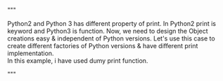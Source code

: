 
"""

Python2 and Python 3 has different property of print.  In Python2 print is keyword and Python3 is function. 
Now, we need to design the Object creations easy & independent of Python versions. 
Let's use this case to create different factories of Python versions & have different print implementation.  
In this example, i have used dumy print function. 

"""
